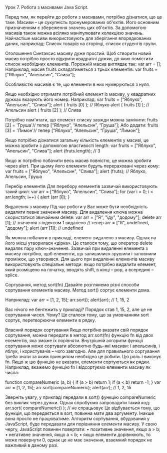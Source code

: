 Урок 7. Робота з масивами Java Script.

Перед тим, як перейти до роботи з масивами, потрібно дізнатися, що це таке.
Масиви – це сукупність пронумерованих об'єктів. Його основним
призначенням є збереження значень цих об'єктів.
За допомогою масивів також можна всіляко маніпулювати колекцією
значень.
Найчастіше масиви використовують для зберігання впорядкованих даних, наприклад:
Список товарів на сторінці, список студентів групи.

Оголошення
Синтаксис масиву дуже простий. Щоб створити новий масив потрібно просто
відкрити квадратні дужки, до яких помістити список необхідних
елементів.
Порожній масив виглядає так:
var arr = [];
Наприклад, масив fruits складатиметься з трьох елементів:
var fruits = ["Яблуко", "Апельсин", "Слива"];

Особливістю масивів є те, що елементи в них нумеруються з нуля.

Якщо необхідно отримати потрібний елемент із масиву, у квадратних дужках
вказують його номер. 
Наприклад:
var fruits = ["Яблуко", "Апельсин", "Слива"];
alert ( fruits [0] ); // Яблуко
alert ( fruits [1] ); // Апельсин
alert ( fruits [2] ); //	Слива

Потрібно пам'ятати, що елемент списку завжди можна замінити:
fruits [2] = 'Груша'// тепер [“Яблуко”, “Апельсин”, “Груша”];
Або додати:
fruits [3] = 'Лимон'// тепер [“Яблуко”, “Апельсин”, “Груша”, “Лимон”];

Якщо потрібно дізнатися загальну кількість елементів у масиві, це можна зробити з
допомогою властивості length: var fruits = ["Яблуко", "Апельсин", "Слива"];
alert (fruts.length); // 3

Якщо ж потрібно побачити весь масив повністю, це можна зробити через alert.
При цьому його елементи будуть перераховані через кому:
var fruits = ["Яблуко", "Апельсин", "Слива"];
alert (fruts); // Яблуко, Апельсин, Груша


Перебір елементів
Для перебору елементів зазвичай використовують такий цикл: 
var arr = [“Яблуко”, “Апельсин”, “Слива”];
for (var i = 0; i < arr.length; i++) {
alert (arr [i]);
}


Видалення з масиву
Під час роботи у Вас може бути необхідність видалити певне
значення масиву. Для видалення ключа можна скористатися звичайним delete: 
var arr = ["Я", "іду", "додому"];
delete arr [1]; // значення з індексом 1 видалено
// тепер arr = ["Я", undefined, "додому"];
alert (arr [1]); // undefined

Як можна побачити в прикладі, елемент видалено з масиву. Однак на його місці
утворилася «дірка».
Це сталося тому, що оператор delete видаляє пару ключ-значення.
Зазвичай при видаленні елемента з масиву потрібно, щоб елементи, що залишилися
зрушили і заповнили проміжок, що утворився.
Для цього при видаленні елементів масиву використовують спеціальні методи:
якщо потрібно видалити елемент, який розміщено на початку, вводять shift, в кінці –
pop, а всередині – splice.


Сортування, метод sort(fn)
Давайте розглянемо різні способи сортування елементів масиву.
Метод sort() сортує елементи дома. 

Наприклад:
var arr = [1, 2, 15];
arr.sort();
alert(arr); // 1, 15, 2

Вас нічого не бентежить у прикладі? Порядок став 1, 15, 2, але це не сортування
чисел. Чому?
Це сталося тому, що за умовчанням sort сортує, перетворюючи елементи в рядку.


Власний порядок сортування
Якщо потрібно вказати свій порядок сортування, можна передати в метод
arr.sort(fn) функцію fn від двох елементів, яка зможе їх порівняти.
Внутрішній алгоритм функції сортування може сортувати абсолютно
будь-які масиви: і апельсинів, і яблук, і користувачів – чого завгодно. Але для
правильного сортування треба знати за яким принципом необхідно це робити. 
Цю роль і виконує fn.
Якщо ж цю функцію не вказати, елементи сортуються як рядки.
Наприклад, вкажемо функцію fn і відсортуємо елементи масиву як числа:

function compareNumeric (a, b) {
if (a > b) return 1;
if (a < b) return -1;
}
var arr = [1, 2, 15];
arr.sort(compareNumeric);
alert(arr); // 1, 2, 15

Зверніть увагу, у прикладі передали в sort() функцію compareNumeric без
виклик через дужки. Однак спробуємо запровадити такий код:
arr.sort( compareNumeric() ); // не спрацьовує
Це відбувається тому, що функція, що передається в sort, повинна мати два
аргументу. Інакше вона просто не працюватиме.
Алгоритм сортування, вбудований у JavaScript, буде передавати для порівняння
елементи масиву. У свою чергу, JavaScript повинен повертати:
• позитивне значення, якщо a > b;
• негативне значення, якщо a < b;
• якщо елементи дорівнюють, то може повернути 0, однак це не має
значення, взаємний порядок не важливий в даному разі.